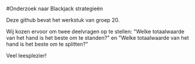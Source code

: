 #Onderzoek naar Blackjack strategieën

Deze github bevat het werkstuk van groep 20.

Wij kozen ervoor om twee deelvragen op te stellen: "Welke totaalwaarde van het hand is het beste om te standen?"
en "Welke totaalwaarde van het hand is het beste om te splitten?"

Veel leesplezier!
